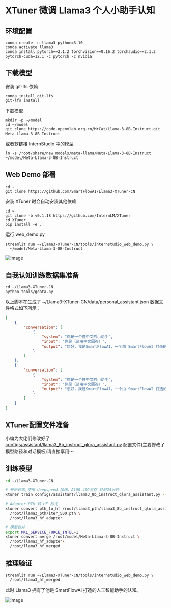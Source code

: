 # XTuner 微调 Llama3 个人小助手认知


## 环境配置

```shell
conda create -n llama3 python=3.10
conda activate llama3
conda install pytorch==2.1.2 torchvision==0.16.2 torchaudio==2.1.2 pytorch-cuda=12.1 -c pytorch -c nvidia
```

## 下载模型


安装 git-lfs 依赖

```shell
conda install git-lfs
git-lfs install
```
下载模型
```shell
mkdir -p ~/model
cd ~/model
git clone https://code.openxlab.org.cn/MrCat/Llama-3-8B-Instruct.git Meta-Llama-3-8B-Instruct
```
或者软链接 InternStudio 中的模型

```shell
ln -s /root/share/new_models/meta-llama/Meta-Llama-3-8B-Instruct ~/model/Meta-Llama-3-8B-Instruct
```

## Web Demo 部署

```shell
cd ~
git clone https://github.com/SmartFlowAI/Llama3-XTuner-CN
```

安装 XTuner 时会自动安装其他依赖
```shell
cd ~
git clone -b v0.1.18 https://github.com/InternLM/XTuner
cd XTuner
pip install -e .
```

运行 web_demo.py

```shell
streamlit run ~/Llama3-XTuner-CN/tools/internstudio_web_demo.py \
  ~/model/Meta-Llama-3-8B-Instruct
```

![image](https://github.com/SmartFlowAI/Llama3-XTuner-CN/assets/25839884/30ab70ea-9e60-4fed-a685-b3b3edbce7e6)


## 自我认知训练数据集准备

```shell
cd ~/Llama3-XTuner-CN
python tools/gdata.py 
```
以上脚本在生成了 ~/Llama3-XTuner-CN/data/personal_assistant.json 数据文件格式如下所示：
```json
[
    {
        "conversation": [
            {
                "system": "你是一个懂中文的小助手",
                "input": "你是（请用中文回答）",
                "output": "您好，我是SmartFlowAI，一个由 SmartFlowAI 打造的人工智能助手，请问有什么可以帮助您的吗？"
            }
        ]
    },
    {
        "conversation": [
            {
                "system": "你是一个懂中文的小助手",
                "input": "你是（请用中文回答）",
                "output": "您好，我是SmartFlowAI，一个由 SmartFlowAI 打造的人工智能助手，请问有什么可以帮助您的吗？"
            }
        ]
    }
]
```


## XTuner配置文件准备

小编为大佬们修改好了[configs/assistant/llama3_8b_instruct_qlora_assistant.py](./configs/assistant/llama3_8b_instruct_qlora_assistant.py) 配置文件(主要修改了模型路径和对话模板)请直接享用～

## 训练模型


```Bash
cd ~/Llama3-XTuner-CN

# 开始训练,使用 deepspeed 加速，A100 40G显存 耗时24分钟
xtuner train configs/assistant/llama3_8b_instruct_qlora_assistant.py --work-dir /root/llama3_pth

# Adapter PTH 转 HF 格式
xtuner convert pth_to_hf /root/llama3_pth/llama3_8b_instruct_qlora_assistant.py \
  /root/llama3_pth/iter_500.pth \
  /root/llama3_hf_adapter

# 模型合并
export MKL_SERVICE_FORCE_INTEL=1
xtuner convert merge /root/model/Meta-Llama-3-8B-Instruct \
  /root/llama3_hf_adapter\
  /root/llama3_hf_merged
```

## 推理验证

```shell
streamlit run ~/Llama3-XTuner-CN/tools/internstudio_web_demo.py \
  /root/llama3_hf_merged
```

此时 Llama3 拥有了他是 SmartFlowAI 打造的人工智能助手的认知。 

![image](https://github.com/SmartFlowAI/Llama3-Tutorial/assets/25839884/f012fd0f-9d26-4639-8a53-d71903981a75)

